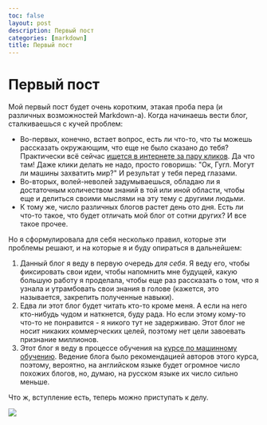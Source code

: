 ```yaml
---
toc: false
layout: post
description: Первый пост
categories: [markdown]
title: Первый пост
---
```


# Первый пост
Мой первый пост будет очень коротким, этакая проба пера (и различных возможностей Markdown-а). 
Когда начинаешь вести блог, сталкиваешься с кучей проблем:
* Во-первых, конечно, встает вопрос, есть ли что-то, что ты можешь рассказать окружающим, что еще не было сказано до тебя? Практически всё сейчас [ищется в интернете за пару кликов](https://ok.ru/video/290066008577). Да что там! Даже клики делать не надо, просто говоришь: "Ок, Гугл. Могут ли машины захватить мир?" И результат у тебя перед глазами.
* Во-вторых, волей-неволей задумываешься, обладаю ли я достаточным количеством знаний в той или иной области, чтобы еще и делиться своими мыслями на эту тему с другими людьми.
* К тому же, число различных блогов растет день ото дня. Есть ли что-то такое, что будет отличать мой блог от сотни других?
И  все такое прочее.

Но я сформулировала для себя несколько правил, которые эти проблемы решают, и на которые я и буду опираться в дальнейшем:
1. Данный блог я веду в первую очередь *для себя*. Я веду его, чтобы фиксировать свои идеи, чтобы напомнить мне будущей, какую большую работу я проделала, чтобы еще раз рассказать о том, что я узнала и утрамбовать свои знания в голове (кажется, это называется, закрепить полученные навыки).
2. Едва ли этот блог будет читать кто-то кроме меня. А если на него кто-нибудь чудом и наткнется, буду рада. Но если этому кому-то что-то не понравится - я никого тут не задерживаю. Этот блог не носит никаких коммерческих целей, поэтому нет цели завоевать признание миллионов.
3. Этот блог я веду в процессе обучения на [курсе по машинному обучению](https://course.fast.ai). Ведение блога было рекомендацией авторов этого курса, поэтому, вероятно, на английском языке будет огромное число похожих блогов, но, думаю, на русском языке их число сильно меньше.

Что ж, вступление есть, теперь можно приступать к делу.

  ![]({{site.baseurl}}/images/Gagarin.jpg)
